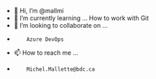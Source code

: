 - 👋 Hi, I’m @mallmi
- 🌱 I’m currently learning ...
          How to work with Git
- 💞️ I’m looking to collaborate on ...
-         Azure DevOps
- 📫 How to reach me ...
-         Michel.Mallette@bdc.ca

<!---
mallmi/mallmi is a ✨ special ✨ repository because its `README.md` (this file) appears on your GitHub profile.
You can click the Preview link to take a look at your changes.
--->
